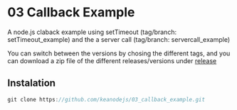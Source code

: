 # 03 Callback Example
A node.js claback example using setTimeout (tag/branch: setTimeout_example) and the a server call (tag/branch: servercall_example)

You can switch between the versions by chosing the different tags, and you can download a zip file of the different releases/versions under [release](https://github.com/keanodejs/03_callback_example/releases)

## Instalation
```javascript   
git clone https://github.com/keanodejs/03_callback_example.git
```


